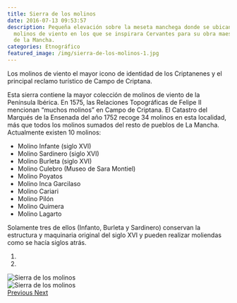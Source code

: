 ```yaml
---
title: Sierra de los molinos
date: 2016-07-13 09:53:57
description: Pequeña elevación sobre la meseta manchega donde se ubican los famosos
  molinos de viento en los que se inspirara Cervantes para su obra maestra Don Quijote
  de la Mancha.
categories: Etnográfico
featured_image: /img/sierra-de-los-molinos-1.jpg
---
```



Los molinos de viento el mayor icono de identidad de los Criptanenes y el principal reclamo turístico de Campo de Criptana.

Esta sierra contiene la mayor colección de molinos de viento de la Península Ibérica. En 1575, las Relaciones Topográficas de Felipe II mencionan “muchos molinos” en Campo de Criptana. El Catastro del Marqués de la Ensenada del año 1752 recoge 34 molinos en esta localidad, más que todos los molinos sumados del resto de pueblos de La Mancha. Actualmente existen 10 molinos: 

- Molino Infante (siglo XVI)
- Molino Sardinero (siglo XVI)
- Molino Burleta (siglo XVI)
- Molino Culebro (Museo de Sara Montiel)
- Molino Poyatos
- Molino Inca Garcilaso
- Molino Cariari
- Molino Pilón
- Molino Quimera
- Molino Lagarto

Solamente tres de ellos (Infanto, Burleta y Sardinero) conservan la estructura y maquinaria original del siglo XVI y pueden realizar moliendas como se hacía siglos atrás.

<div id="myCarousel" class="carousel slide" df-ride="carousel">
  <!-- Indicators -->
  <ol class="carousel-indicators">
    <li df-target="#myCarousel" df-slide-to="0" class="active"></li>
    <li df-target="#myCarousel" df-slide-to="1"></li>
  </ol>
  <!-- Wrapper for slides -->
  <div class="carousel-inner" role="listbox">
    <div class="item active">
      <img src="/img/sierra-de-los-molinos-1.jpg" alt="Sierra de los molinos">
    </div>
    <div class="item">
      <img src="/img/sierra-de-los-molinos-2.jpg" alt="Sierra de los molinos">
    </div>
  <!-- Left and right controls -->
  <a class="left carousel-control" href="#myCarousel" role="button" df-slide="prev">
    <span class="glyphicon glyphicon-chevron-left" aria-hidden="true"></span>
    <span class="sr-only">Previous</span>
  </a>
  <a class="right carousel-control" href="#myCarousel" role="button" df-slide="next">
    <span class="glyphicon glyphicon-chevron-right" aria-hidden="true"></span>
    <span class="sr-only">Next</span>
  </a>
</div>
